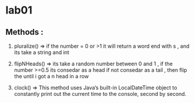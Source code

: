 # lab01

## Methods :

1) pluralize() =>
if the number = 0 or >1 it will return a word end with s , and its take a string and int


2) flipNHeads() =>
its take a random number between 0 and 1 , if the number >=0.5 its consedar as a head if not consedar as a tail , then flip the until i got a n head in a row


3) clock() =>
This method uses Java’s built-in LocalDateTime object to constantly print out the current time to the console, second by second.
